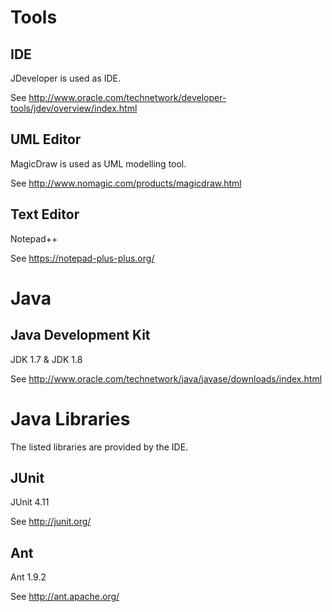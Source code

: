 Tools
=====

IDE
---

JDeveloper is used as IDE.

See http://www.oracle.com/technetwork/developer-tools/jdev/overview/index.html


UML Editor
----------

MagicDraw is used as UML modelling tool.

See http://www.nomagic.com/products/magicdraw.html


Text Editor
-----------

Notepad++

See https://notepad-plus-plus.org/


Java
====

Java Development Kit
--------------------

JDK 1.7 & JDK 1.8

See http://www.oracle.com/technetwork/java/javase/downloads/index.html


Java Libraries
==============

The listed libraries are provided by the IDE.

JUnit
-----

JUnit 4.11

See http://junit.org/

Ant
---

Ant 1.9.2

See http://ant.apache.org/
